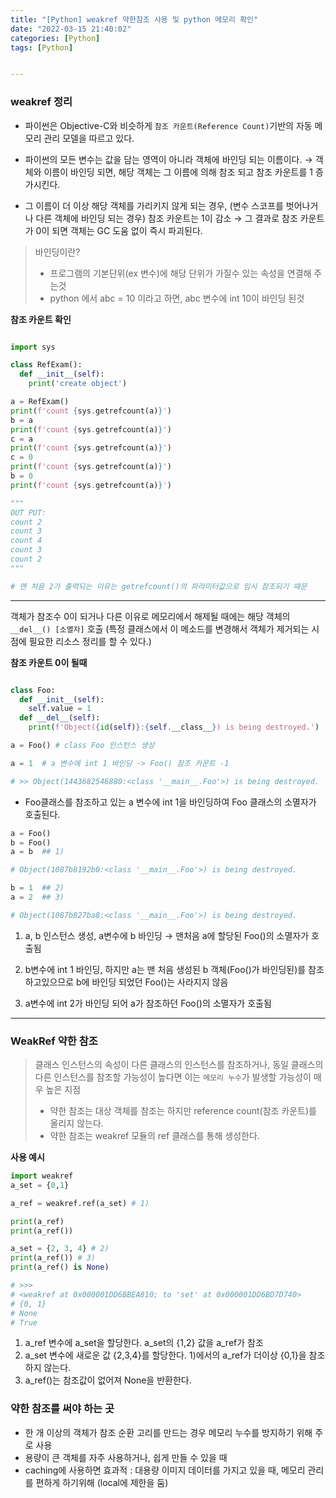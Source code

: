 ```yaml
---
title: "[Python] weakref 약한참조 사용 및 python 메모리 확인"
date: "2022-03-15 21:40:02"
categories: [Python]
tags: [Python]


---
```

### weakref 정리

- 파이썬은 Objective-C와 비슷하게 `참조 카운트(Reference Count)`기반의 자동 메모리 관리 모델을 따르고 있다.

- 파이썬의 모든 변수는 값을 담는 영역이 아니라 객체에 바인딩 되는 이름이다.
→ 객체와 이름이 바인딩 되면, 해당 객체는 그 이름에 의해 참조 되고 참조 카운트를 1 증가시킨다.

- 그 이름이 더 이상 해당 객체를 가리키지 않게 되는 경우, (변수 스코프를 벗어나거나 다른 객체에 바인딩 되는 경우) 참조 카운트는 1이 감소
→ 그 결과로 참조 카운트가 0이 되면 객체는 GC 도움 없이 즉시 파괴된다.


> 바인딩이란?
> - 프로그램의 기본단위(ex 변수)에 해당 단위가 가질수 있는 속성을 연결해 주는것
> - python 에서 abc = 10 이라고 하면, abc 변수에 int 10이 바인딩 된것

**참조 카운트 확인**
```python

import sys

class RefExam():
  def __init__(self):
    print('create object')

a = RefExam()
print(f'count {sys.getrefcount(a)}')
b = a
print(f'count {sys.getrefcount(a)}')
c = a
print(f'count {sys.getrefcount(a)}')
c = 0
print(f'count {sys.getrefcount(a)}')
b = 0
print(f'count {sys.getrefcount(a)}')

"""
OUT PUT:
count 2
count 3
count 4
count 3
count 2
"""

# 맨 처음 2가 출력되는 이유는 getrefcount()의 파라미터값으로 임시 참조되기 때문
```
------

객체가 참조수 0이 되거나 다른 이유로 메모리에서 해제될 때에는 해당 객체의 `__del__() [소멸자]` 호출
(특정 클래스에서 이 메소드를 변경해서 객체가 제거되는 시점에 필요한 리소스 정리를 할 수 있다.)


**참조 카운트 0이 될때**
```python

class Foo:
  def __init__(self):
    self.value = 1
  def __del__(self):
    print(f'Object({id(self)}:{self.__class__}) is being destroyed.')

a = Foo() # class Foo 인스턴스 생성

a = 1  # a 변수에 int 1 바인딩 -> Foo() 참조 카운트 -1

# >> Object(1443682546880:<class '__main__.Foo'>) is being destroyed.
```
- Foo클래스를 참조하고 있는 a 변수에 int 1을 바인딩하여 Foo 클래스의 소멸자가 호출된다.

```python
a = Foo()
b = Foo()
a = b  ## 1)

# Object(1087b8192b0:<class '__main__.Foo'>) is being destroyed.

b = 1  ## 2)
a = 2  ## 3)

# Object(1087b827ba8:<class '__main__.Foo'>) is being destroyed.

```
1) a, b 인스턴스 생성, a변수에 b 바인딩 → 맨처음 a에 할당된 Foo()의 소멸자가 호출됨
2) b변수에 int 1 바인딩, 하지만 a는 맨 처음 생성된 b 객체(Foo()가 바인딩된)를 참조 하고있으므로 b에 바인딩 되었던 Foo()는 사라지지 않음

3) a변수에 int 2가 바인딩 되어 a가 참조하던 Foo()의 소멸자가 호출됨

----

### WeakRef 약한 참조

>클래스 인스턴스의 속성이 다른 클래스의 인스턴스를 참조하거나, 동일 클래스의 다른 인스턴스를 참조할 가능성이 높다면 이는 `메모리 누수`가 발생할 가능성이 매우 높은 지점
>  - 약한 참조는 대상 객체를 참조는 하지만 reference count(참조 카운트)를 올리지 않는다.
>  - 약한 참조는 weakref 모듈의 ref 클래스를 통해 생성한다.

**사용 예시**
```python
import weakref
a_set = {0,1}

a_ref = weakref.ref(a_set) # 1)

print(a_ref)
print(a_ref())

a_set = {2, 3, 4} # 2)
print(a_ref()) # 3)
print(a_ref() is None)

# >>>
# <weakref at 0x000001DD6BBEA810; to 'set' at 0x000001DD6BD7D740>
# {0, 1}
# None
# True
```
1) a_ref 변수에 a_set을 할당한다. a_set의 {1,2} 값을 a_ref가 참조
2) a_set 변수에 새로운 값 {2,3,4}를 할당한다. 1)에서의 a_ref가 더이상 {0,1}을 참조하지 않는다.
3) a_ref()는 참조값이 없어져 None을 반환한다.



### 약한 참조를 써야 하는 곳
- 한 개 이상의 객체가 참조 순환 고리를 만드는 경우 메모리 누수를 방지하기 위해 주로 사용
- 용량이 큰 객체를 자주 사용하거나, 쉽게 만들 수 있을 때
- caching에 사용하면 효과적 : 대용량 이미지 데이터를 가지고 있을 때, 메모리 관리를 편하게 하기위해 (local에 제한을 둠)





